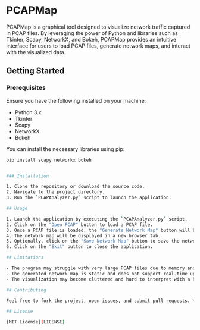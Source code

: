 # PCAPMap

PCAPMap is a graphical tool designed to visualize network traffic captured in PCAP files. By leveraging the power of Python and libraries such as Tkinter, Scapy, NetworkX, and Bokeh, PCAPMap provides an intuitive interface for users to load PCAP files, generate network maps, and interact with the visualized data.

## Getting Started

### Prerequisites

Ensure you have the following installed on your machine:

- Python 3.x
- Tkinter
- Scapy
- NetworkX
- Bokeh

You can install the necessary libraries using pip:

```bash
pip install scapy networkx bokeh


### Installation

1. Clone the repository or download the source code.
2. Navigate to the project directory.
3. Run the `PCAPAnalyzer.py` script to launch the application.

## Usage

1. Launch the application by executing the `PCAPAnalyzer.py` script.
2. Click on the "Open PCAP" button to load a PCAP file.
3. Once a PCAP file is loaded, the "Generate Network Map" button will become active. Click on it to generate the network map.
4. The network map will be displayed in a new browser tab.
5. Optionally, click on the "Save Network Map" button to save the network map to an HTML file.
6. Click on the "Exit" button to close the application.

## Limitations

- The program may struggle with very large PCAP files due to memory and processing limitations.
- The generated network map is static and does not support real-time updates.
- The visualization may become cluttered and hard to interpret with a high number of nodes and edges.

## Contributing

Feel free to fork the project, open issues, and submit pull requests. Your contributions are welcome!

## License

[MIT License](LICENSE)
